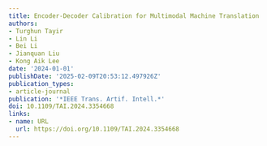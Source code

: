```yaml
---
title: Encoder-Decoder Calibration for Multimodal Machine Translation
authors:
- Turghun Tayir
- Lin Li
- Bei Li
- Jianquan Liu
- Kong Aik Lee
date: '2024-01-01'
publishDate: '2025-02-09T20:53:12.497926Z'
publication_types:
- article-journal
publication: '*IEEE Trans. Artif. Intell.*'
doi: 10.1109/TAI.2024.3354668
links:
- name: URL
  url: https://doi.org/10.1109/TAI.2024.3354668
---
```

